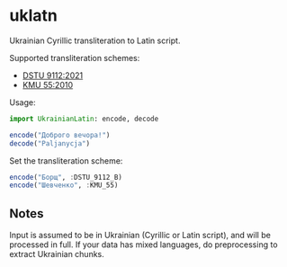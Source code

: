 uklatn
==
Ukrainian Cyrillic transliteration to Latin script.

Supported transliteration schemes:
- [DSTU 9112:2021](https://uk.wikipedia.org/wiki/ДСТУ_9112:2021)
- [KMU 55:2010](https://zakon.rada.gov.ua/laws/show/55-2010-п)


Usage:
```julia
import UkrainianLatin: encode, decode

encode("Доброго вечора!")
decode("Paljanycja")
```

Set the transliteration scheme:
```julia
encode("Борщ", :DSTU_9112_B)
encode("Шевченко", :KMU_55)
```

Notes
--
Input is assumed to be in Ukrainian (Cyrillic or Latin script), and will be processed in full.
If your data has mixed languages, do preprocessing to extract Ukrainian chunks.

